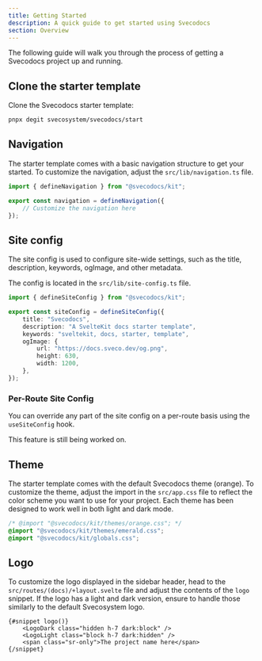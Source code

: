 ```yaml
---
title: Getting Started
description: A quick guide to get started using Svecodocs
section: Overview
---
```


<script>
	import { Callout } from "@svecodocs/kit";
</script>

The following guide will walk you through the process of getting a Svecodocs project up and running.

## Clone the starter template

Clone the Svecodocs starter template:

```bash
pnpx degit svecosystem/svecodocs/start
```

## Navigation

The starter template comes with a basic navigation structure to get your started. To customize the navigation, adjust the `src/lib/navigation.ts` file.

```ts
import { defineNavigation } from "@svecodocs/kit";

export const navigation = defineNavigation({
	// Customize the navigation here
});
```

## Site config

The site config is used to configure site-wide settings, such as the title, description, keywords, ogImage, and other metadata.

The config is located in the `src/lib/site-config.ts` file.

```ts
import { defineSiteConfig } from "@svecodocs/kit";

export const siteConfig = defineSiteConfig({
	title: "Svecodocs",
	description: "A SvelteKit docs starter template",
	keywords: "sveltekit, docs, starter, template",
	ogImage: {
		url: "https://docs.sveco.dev/og.png",
		height: 630,
		width: 1200,
	},
});
```

### Per-Route Site Config

You can override any part of the site config on a per-route basis using the `useSiteConfig` hook.

<Callout type="warning" title="Under Development">
This feature is still being worked on.
</Callout>

## Theme

The starter template comes with the default Svecodocs theme (orange). To customize the theme, adjust the import in the `src/app.css` file to reflect the color scheme you want to use for your project. Each theme has been designed to work well in both light and dark mode.

```css {1-2}
/* @import "@svecodocs/kit/themes/orange.css"; */
@import "@svecodocs/kit/themes/emerald.css";
@import "@svecodocs/kit/globals.css";
```

## Logo

To customize the logo displayed in the sidebar header, head to the `src/routes/(docs)/+layout.svelte` file and adjust the contents of the `logo` snippet. If the logo has a light and dark version, ensure to handle those similarly to the default Svecosystem logo.

```svelte title="src/routes/(docs)/+layout.svelte"
{#snippet logo()}
	<LogoDark class="hidden h-7 dark:block" />
	<LogoLight class="block h-7 dark:hidden" />
	<span class="sr-only">The project name here</span>
{/snippet}
```
